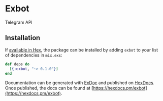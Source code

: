 # Exbot

Telegram API

## Installation

If [available in Hex](https://hex.pm/docs/publish), the package can be installed
by adding `exbot` to your list of dependencies in `mix.exs`:

```elixir
def deps do
  [{:exbot, "~> 0.1.0"}]
end
```

Documentation can be generated with [ExDoc](https://github.com/elixir-lang/ex_doc)
and published on [HexDocs](https://hexdocs.pm). Once published, the docs can
be found at [https://hexdocs.pm/exbot](https://hexdocs.pm/exbot).

